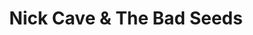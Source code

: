 ---
title: "Nick Cave & The Bad Seeds"
summary: "An alternative/art rock band formed in 1983 in Melbourne, Australia. The group has had an international line-up throughout their career. Current line-up: Nick Cave: vocals, piano, organ Thomas Wydler: drums, percussion Martyn P. Casey: bass Jim Sclavunos: percussion, drums Warren Ellis: violin, accordion, mandolin George Vjestica: guitar"
image: "nick-cave-the-bad-seeds.jpg"
apple_music_artist_url: "https://music.apple.com/gb/artist/nick-cave-the-bad-seeds/1698460"
wikipedia_url: "none"
---